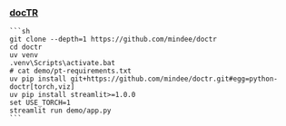 ### [docTR](https://github.com/mindee/doctr)

````{tab} Form source
```sh
git clone --depth=1 https://github.com/mindee/doctr
cd doctr
uv venv
.venv\Scripts\activate.bat
# cat demo/pt-requirements.txt
uv pip install git+https://github.com/mindee/doctr.git#egg=python-doctr[torch,viz]
uv pip install streamlit>=1.0.0
set USE_TORCH=1
streamlit run demo/app.py
```
````